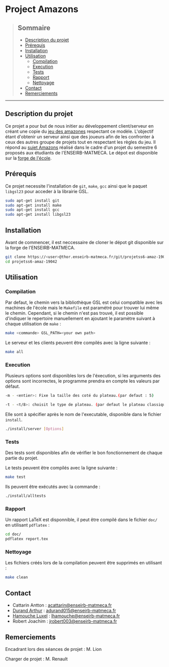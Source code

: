 # Project Amazons 

>## Sommaire
>
>- [Description du projet](#description-du-projet)
>- [Prérequis](#prérequis)
>- [Installation](#installation)
>- [Utilisation](#utilisation)
>    - [Compilation](#compilation)
>    - [Execution](#execution)
>    - [Tests](#tests)
>    - [Rapport](#rapport)
>    - [Nettoyage](#nettoyage)
>- [Contact](#contact)
>- [Remerciements](#tests)

--- 

## Description du projet
Ce projet a pour but de nous initier au développement client/serveur en créant une copie du [jeu des amazones](https://en.wikipedia.org/wiki/Game_of_the_Amazons) respectant ce modèle. L'objectif étant d'obtenir un serveur ainsi que des joueurs afin de les confronter à ceux des autres groupe de projets tout en respectant les règles du jeu.
Il répond au [sujet Amazons](https://www.labri.fr/perso/renault/working/teaching/projets/2022-23-S6-C-Amazons.php) réalisé dans le cadre d'un projet du semestre 6 proposés aux étudiants de l'ENSEIRB-MATMECA.
Le dépot est disponible sur la [forge de l'école](
https://thor.enseirb-matmeca.fr/ruby/projects/projetss6-amaz).

## Prérequis 

Ce projet necessite l'installation de  `git`, `make`, `gcc` ainsi que le paquet `libgsl23` pour acceder à la librairie GSL.
```sh
sudo apt-get install git
sudo apt-get install make
sudo apt-get install gcc
sudo apt-get install libgsl23
```
## Installation

Avant de commencer, il est neccessaire de cloner le dépot git disponible sur la forge de l'ENSEIRB-MATMECA.
```sh
git clone https://<user>@thor.enseirb-matmeca.fr/git/projetss6-amaz-19042
cd projetss6-amaz-19042
```

## Utilisation 


### Compilation

Par defaut, le chemin vers la bibliothèque GSL est celui compatible avec les machines de l'école mais le `Makefile` est paramétré pour trouver lui même le chemin.
Cependant, si le chemin n'est pas trouvé, il est possible d'indiquer le repertoire manuellement en ajoutant le paramètre suivant à chaque utilisation de `make` :
```sh
make <commande> GSL_PATH=<your own path>
```

Le serveur et les clients peuvent être compilés avec la ligne suivante :
```sh
make all
```

### Execution

Plusieurs options sont disponibles lors de l'éxecution, si les arguments des options sont incorrectes, le programme prendra en compte les valeurs par défaut. 
```sh
-m - <entier>: Fixe la taille des coté du plateau.(par defaut : 5)

-t - <t/8>: choisit le type de plateau. (par defaut le plateau classique est choisit)
```
Elle sont à spécifier après le nom de l'executable, disponible dans le fichier `install`.
```sh
./install/server [Options]
```

### Tests

Des tests sont disponibles afin de vérifier le bon fonctionnement de chaque partie du projet.

Le tests peuvent être compilés avec la ligne suivante :
```sh
make test
```

Ils peuvent être exécutés avec la commande :
```sh
./install/alltests
```

### Rapport 

Un rapport LaTeX est disponnible, il peut être compilé dans le fichier `doc/` en utilisant `pdflatex` :
```sh
cd doc/
pdflatex report.tex
```

### Nettoyage 
Les fichiers créés lors de la compilation peuvent être supprimés en utilisant : 
```sh
make clean
```

## Contact

- Cattarin Antton : acattarin@enseirb-matmeca.fr
- [Durand Arthur](https://www.linkedin.com/in/arthur-durand-50384a24b/) : adurand015@enseirb-matmeca.fr
- [Hamouche Luxel](https://www.linkedin.com/in/luxel-hamouche/) : lhamouche@enseirb-matmeca.fr
- Robert Joachim : jrobert003@enseirb-matmeca.fr

## Remerciements

Encadrant lors des séances de projet : M. Lion

Charger de projet : M. Renault

